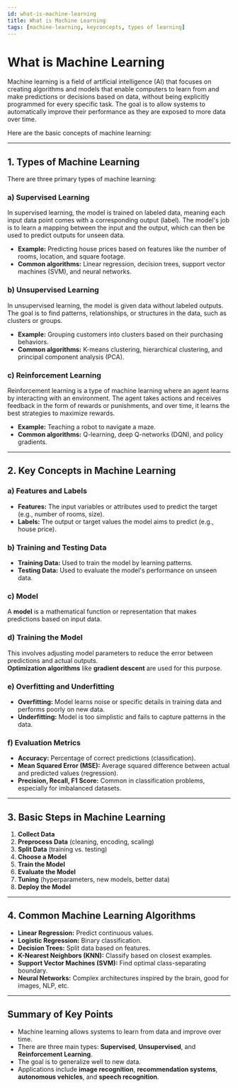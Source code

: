 ```yaml
---
id: what-is-machine-learning
title: What is Machine Learning
tags: [machine-learning, keyconcepts, types of learning]
---
```


# What is Machine Learning

Machine learning is a field of artificial intelligence (AI) that focuses on creating algorithms and models that enable computers to learn from and make predictions or decisions based on data, without being explicitly programmed for every specific task. The goal is to allow systems to automatically improve their performance as they are exposed to more data over time.

Here are the basic concepts of machine learning:

---

## 1. **Types of Machine Learning**

There are three primary types of machine learning:

### a) **Supervised Learning**

In supervised learning, the model is trained on labeled data, meaning each input data point comes with a corresponding output (label). The model's job is to learn a mapping between the input and the output, which can then be used to predict outputs for unseen data.

- **Example:** Predicting house prices based on features like the number of rooms, location, and square footage.  
- **Common algorithms:** Linear regression, decision trees, support vector machines (SVM), and neural networks.

### b) **Unsupervised Learning**

In unsupervised learning, the model is given data without labeled outputs. The goal is to find patterns, relationships, or structures in the data, such as clusters or groups.

- **Example:** Grouping customers into clusters based on their purchasing behaviors.  
- **Common algorithms:** K-means clustering, hierarchical clustering, and principal component analysis (PCA).

### c) **Reinforcement Learning**

Reinforcement learning is a type of machine learning where an agent learns by interacting with an environment. The agent takes actions and receives feedback in the form of rewards or punishments, and over time, it learns the best strategies to maximize rewards.

- **Example:** Teaching a robot to navigate a maze.  
- **Common algorithms:** Q-learning, deep Q-networks (DQN), and policy gradients.

---

## 2. **Key Concepts in Machine Learning**

### a) **Features and Labels**

- **Features:** The input variables or attributes used to predict the target (e.g., number of rooms, size).
- **Labels:** The output or target values the model aims to predict (e.g., house price).

### b) **Training and Testing Data**

- **Training Data:** Used to train the model by learning patterns.
- **Testing Data:** Used to evaluate the model's performance on unseen data.

### c) **Model**

A **model** is a mathematical function or representation that makes predictions based on input data.

### d) **Training the Model**

This involves adjusting model parameters to reduce the error between predictions and actual outputs.  
**Optimization algorithms** like **gradient descent** are used for this purpose.

### e) **Overfitting and Underfitting**

- **Overfitting:** Model learns noise or specific details in training data and performs poorly on new data.
- **Underfitting:** Model is too simplistic and fails to capture patterns in the data.

### f) **Evaluation Metrics**

- **Accuracy:** Percentage of correct predictions (classification).
- **Mean Squared Error (MSE):** Average squared difference between actual and predicted values (regression).
- **Precision, Recall, F1 Score:** Common in classification problems, especially for imbalanced datasets.

---

## 3. **Basic Steps in Machine Learning**

1. **Collect Data**
2. **Preprocess Data** (cleaning, encoding, scaling)
3. **Split Data** (training vs. testing)
4. **Choose a Model**
5. **Train the Model**
6. **Evaluate the Model**
7. **Tuning** (hyperparameters, new models, better data)
8. **Deploy the Model**

---

## 4. **Common Machine Learning Algorithms**

- **Linear Regression:** Predict continuous values.
- **Logistic Regression:** Binary classification.
- **Decision Trees:** Split data based on features.
- **K-Nearest Neighbors (KNN):** Classify based on closest examples.
- **Support Vector Machines (SVM):** Find optimal class-separating boundary.
- **Neural Networks:** Complex architectures inspired by the brain, good for images, NLP, etc.

---

## Summary of Key Points

- Machine learning allows systems to learn from data and improve over time.
- There are three main types: **Supervised**, **Unsupervised**, and **Reinforcement Learning**.
- The goal is to generalize well to new data.
- Applications include **image recognition**, **recommendation systems**, **autonomous vehicles**, and **speech recognition**.
